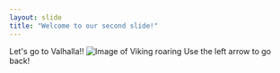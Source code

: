 ```yaml
---
layout: slide
title: "Welcome to our second slide!"
---
```

Let's go to Valhalla!!
![Image of Viking roaring](https://www.davegifford.co.uk/assets/files/5073/viking-roar-by-david-gifford.jpg)
Use the left arrow to go back!
